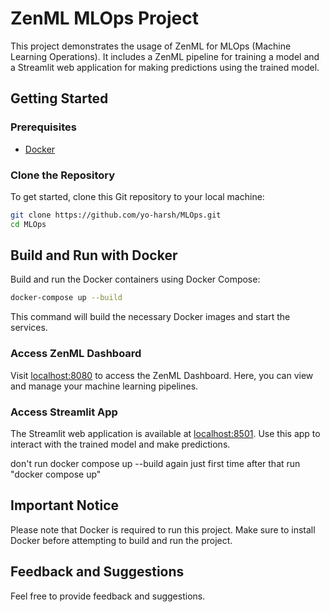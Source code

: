
# ZenML MLOps Project

This project demonstrates the usage of ZenML for MLOps (Machine Learning Operations). It includes a ZenML pipeline for training a model and a Streamlit web application for making predictions using the trained model.

## Getting Started

### Prerequisites

- [Docker](https://www.docker.com/get-started)

### Clone the Repository

To get started, clone this Git repository to your local machine:

```bash
git clone https://github.com/yo-harsh/MLOps.git
cd MLOps
```

## Build and Run with Docker

Build and run the Docker containers using Docker Compose:

```bash
docker-compose up --build
```

This command will build the necessary Docker images and start the services.


### Access ZenML Dashboard

Visit [localhost:8080]() to access the ZenML Dashboard. Here, you can view and manage your machine learning pipelines.

### Access Streamlit App

The Streamlit web application is available at [localhost:8501](). Use this app to interact with the trained model and make predictions.

don't run docker compose up --build again just first time after that run "docker compose up"


## Important Notice

Please note that Docker is required to run this project. Make sure to install Docker before attempting to build and run the project.


## Feedback and Suggestions

Feel free to provide feedback and suggestions.
